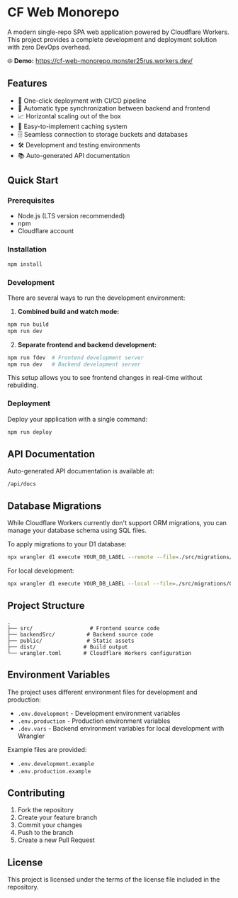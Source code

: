 # CF Web Monorepo

A modern single-repo SPA web application powered by Cloudflare Workers. This project provides a complete development and deployment solution with zero DevOps overhead.

🌐 **Demo:** https://cf-web-monorepo.monster25rus.workers.dev/

## Features

- 🚀 One-click deployment with CI/CD pipeline
- 🔄 Automatic type synchronization between backend and frontend
- 📈 Horizontal scaling out of the box
- 💾 Easy-to-implement caching system
- 🗄️ Seamless connection to storage buckets and databases
- 🛠️ Development and testing environments
- 📚 Auto-generated API documentation

## Quick Start

### Prerequisites

- Node.js (LTS version recommended)
- npm
- Cloudflare account

### Installation

```bash
npm install
```

### Development

There are several ways to run the development environment:

1. **Combined build and watch mode:**
```bash
npm run build
npm run dev
```

2. **Separate frontend and backend development:**
```bash
npm run fdev  # Frontend development server
npm run dev   # Backend development server
```

This setup allows you to see frontend changes in real-time without rebuilding.

### Deployment

Deploy your application with a single command:

```bash
npm run deploy
```

## API Documentation

Auto-generated API documentation is available at:
```
/api/docs
```

## Database Migrations

While Cloudflare Workers currently don't support ORM migrations, you can manage your database schema using SQL files.

To apply migrations to your D1 database:

```bash
npx wrangler d1 execute YOUR_DB_LABEL --remote --file=./src/migrations/001_create_users_table.sql
```

For local development:
```bash
npx wrangler d1 execute YOUR_DB_LABEL --local --file=./src/migrations/001_create_users_table.sql
```

## Project Structure

```
.
├── src/                  # Frontend source code
├── backendSrc/          # Backend source code
├── public/              # Static assets
├── dist/               # Build output
└── wrangler.toml       # Cloudflare Workers configuration
```

## Environment Variables

The project uses different environment files for development and production:

- `.env.development` - Development environment variables
- `.env.production` - Production environment variables
- `.dev.vars` - Backend environment variables for local development with Wrangler

Example files are provided:
- `.env.development.example`
- `.env.production.example`

## Contributing

1. Fork the repository
2. Create your feature branch
3. Commit your changes
4. Push to the branch
5. Create a new Pull Request

## License

This project is licensed under the terms of the license file included in the repository.